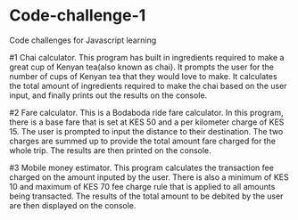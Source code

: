 # Code-challenge-1
Code challenges for Javascript learning

#1 Chai calculator.
This program has built in ingredients required to make a great cup of Kenyan tea(also known as chai). It prompts the user for the number of cups of Kenyan tea that they would love to make. It calculates the total amount of ingredients required to make the chai based on the user input, and finally prints out the results on the console.  

#2 Fare calculator.
This is a Bodaboda ride fare calculator. In this program, there is a base fare that is set at KES 50 and a per kilometer charge of KES 15. The user is prompted to input the distance to their destination. The two charges are summed up to provide the total amount fare charged for the whole trip. The results are then printed on the console.

#3 Mobile money estimator.
This program calculates the transaction fee charged on the amount inputed by the user. There is also a minimum of KES 10 and maximum of KES 70 fee charge rule that is applied to all amounts being transacted. The results of the total amount to be debited by the user are then displayed on the console. 



